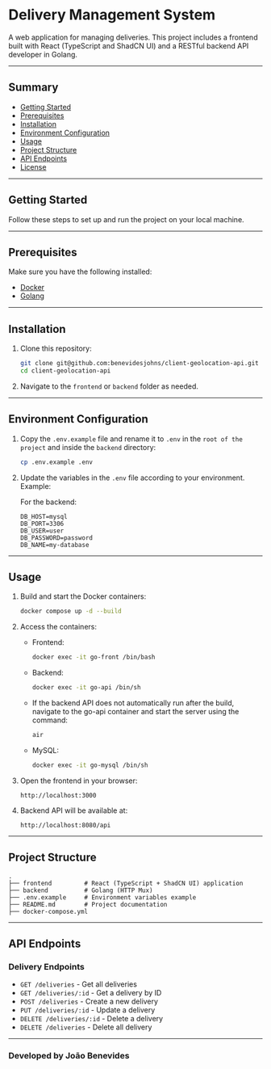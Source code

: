 # Delivery Management System

A web application for managing deliveries. This project includes a frontend built with React (TypeScript and ShadCN UI) and a RESTful backend API developer in Golang.

---

## Summary

- [Getting Started](#getting-started)
- [Prerequisites](#prerequisites)
- [Installation](#installation)
- [Environment Configuration](#environment-configuration)
- [Usage](#usage)
- [Project Structure](#project-structure)
- [API Endpoints](#api-endpoints)
- [License](#license)

---

## Getting Started

Follow these steps to set up and run the project on your local machine.

---

## Prerequisites

Make sure you have the following installed:

- [Docker](https://www.docker.com/get-started)
- [Golang](https://go.dev/doc/tutorial/getting-started)

---

## Installation

1. Clone this repository:

   ```bash
   git clone git@github.com:benevidesjohns/client-geolocation-api.git
   cd client-geolocation-api
   ```

2. Navigate to the `frontend` or `backend` folder as needed.

---

## Environment Configuration

1. Copy the `.env.example` file and rename it to `.env` in the `root of the project` and inside the `backend` directory:

   ```bash
   cp .env.example .env
   ```

2. Update the variables in the `.env` file according to your environment. Example:

   For the backend:

   ```env
   DB_HOST=mysql
   DB_PORT=3306
   DB_USER=user
   DB_PASSWORD=password
   DB_NAME=my-database
   ```

---

## Usage

1. Build and start the Docker containers:

   ```bash
   docker compose up -d --build
   ```

2. Access the containers:

   - Frontend:
     ```bash
     docker exec -it go-front /bin/bash
     ```

   - Backend:
     ```bash
     docker exec -it go-api /bin/sh
     ```

   - If the backend API does not automatically run after the build, navigate to the go-api container and start the server using the command:
     ```bash
     air
     ```

   - MySQL:
     ```bash
     docker exec -it go-mysql /bin/sh
     ```

3. Open the frontend in your browser:

   ```
   http://localhost:3000
   ```

4. Backend API will be available at:

   ```
   http://localhost:8080/api
   ```

---

## Project Structure

```plaintext
.
├── frontend         # React (TypeScript + ShadCN UI) application
├── backend          # Golang (HTTP Mux)
├── .env.example     # Environment variables example
├── README.md        # Project documentation
├── docker-compose.yml
```

---

## API Endpoints

### Delivery Endpoints

- `GET /deliveries` - Get all deliveries
- `GET /deliveries/:id` - Get a delivery by ID
- `POST /deliveries` - Create a new delivery
- `PUT /deliveries/:id` - Update a delivery
- `DELETE /deliveries/:id` - Delete a delivery
- `DELETE /deliveries` - Delete all delivery

---

### Developed by João Benevides